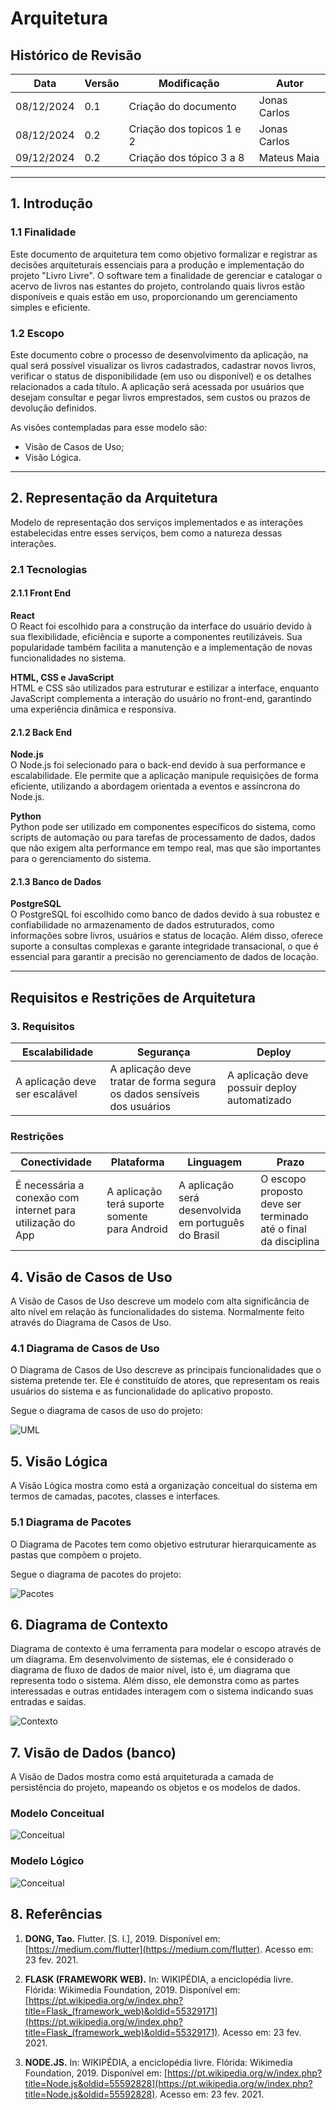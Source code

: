 # Arquitetura

## Histórico de Revisão

| Data       | Versão | Modificação                                    | Autor              |
|------------|--------|------------------------------------------------|--------------------|
| 08/12/2024 | 0.1    | Criação do documento                           | Jonas Carlos        |
| 08/12/2024 | 0.2    | Criação dos topicos 1 e 2                      | Jonas Carlos        |
| 09/12/2024 | 0.2    | Criação dos tópico 3 a 8                      | Mateus Maia      |

---

## 1. Introdução

### 1.1 Finalidade
Este documento de arquitetura tem como objetivo formalizar e registrar as decisões arquiteturais essenciais para a produção e implementação do projeto "Livro Livre". O software tem a finalidade de gerenciar e catalogar o acervo de livros nas estantes do projeto, controlando quais livros estão disponíveis e quais estão em uso, proporcionando um gerenciamento simples e eficiente.

### 1.2 Escopo
Este documento cobre o processo de desenvolvimento da aplicação, na qual será possível visualizar os livros cadastrados, cadastrar novos livros, verificar o status de disponibilidade (em uso ou disponível) e os detalhes relacionados a cada título. A aplicação será acessada por usuários que desejam consultar e pegar livros emprestados, sem custos ou prazos de devolução definidos.

As visões contempladas para esse modelo são:
- Visão de Casos de Uso;
- Visão Lógica.

---

## 2. Representação da Arquitetura

Modelo de representação dos serviços implementados e as interações estabelecidas entre esses serviços, bem como a natureza dessas interações.
### 2.1 Tecnologias

#### 2.1.1 Front End
**React**  
O React foi escolhido para a construção da interface do usuário devido à sua flexibilidade, eficiência e suporte a componentes reutilizáveis. Sua popularidade também facilita a manutenção e a implementação de novas funcionalidades no sistema.

**HTML, CSS e JavaScript**  
HTML e CSS são utilizados para estruturar e estilizar a interface, enquanto JavaScript complementa a interação do usuário no front-end, garantindo uma experiência dinâmica e responsiva.

#### 2.1.2 Back End
**Node.js**  
O Node.js foi selecionado para o back-end devido à sua performance e escalabilidade. Ele permite que a aplicação manipule requisições de forma eficiente, utilizando a abordagem orientada a eventos e assíncrona do Node.js.

**Python**  
Python pode ser utilizado em componentes específicos do sistema, como scripts de automação ou para tarefas de processamento de dados, dados que não exigem alta performance em tempo real, mas que são importantes para o gerenciamento do sistema.

#### 2.1.3 Banco de Dados
**PostgreSQL**  
O PostgreSQL foi escolhido como banco de dados devido à sua robustez e confiabilidade no armazenamento de dados estruturados, como informações sobre livros, usuários e status de locação. Além disso, oferece suporte a consultas complexas e garante integridade transacional, o que é essencial para garantir a precisão no gerenciamento de dados de locação.

---

## Requisitos e Restrições de Arquitetura


### 3. Requisitos

| **Escalabilidade**                | **Segurança**                                            | **Deploy**                           |
|-----------------------------------|---------------------------------------------------------|--------------------------------------|
| A aplicação deve ser escalável    | A aplicação deve tratar de forma segura os dados sensíveis dos usuários | A aplicação deve possuir deploy automatizado |

### Restrições

| **Conectividade**                                    | **Plataforma**                   | **Linguagem**                  | **Prazo**                             |
|-----------------------------------------------------|----------------------------------|--------------------------------|---------------------------------------|
| É necessária a conexão com internet para utilização do App | A aplicação terá suporte somente para Android | A aplicação será desenvolvida em português do Brasil | O escopo proposto deve ser terminado até o final da disciplina |

## 4. Visão de Casos de Uso

A Visão de Casos de Uso descreve um modelo com alta significância de alto nível em relação às funcionalidades do sistema. Normalmente feito através do Diagrama de Casos de Uso.

### 4.1 Diagrama de Casos de Uso

O Diagrama de Casos de Uso descreve as principais funcionalidades que o sistema pretende ter. Ele é constituído de atores, que representam os reais usuários do sistema e as funcionalidade do aplicativo proposto.

Segue o diagrama de casos de uso do projeto:

![UML](imagensgestao/UML.jpeg)

## 5. Visão Lógica

A Visão Lógica mostra como está a organização conceitual do sistema em termos de camadas, pacotes, classes e interfaces.

### 5.1 Diagrama de Pacotes

O Diagrama de Pacotes tem como objetivo estruturar hierarquicamente as pastas que compõem o projeto.

Segue o diagrama de pacotes do projeto:

![Pacotes](imagensgestao/pacotes.jpg)

## 6. Diagrama de Contexto

Diagrama de contexto é uma ferramenta para modelar o escopo através de um diagrama. Em desenvolvimento de sistemas, ele é considerado o diagrama de fluxo de dados de maior nível, isto é, um diagrama que representa todo o sistema. Além disso, ele demonstra como as partes interessadas e outras entidades interagem com o sistema indicando suas entradas e saídas.

![Contexto](imagensgestao/contexto.jpg)


## 7. Visão de Dados (banco)

A Visão de Dados mostra como está arquiteturada a camada de persistência do projeto, mapeando os objetos e os modelos de dados.

### Modelo Conceitual 

![Conceitual](imagensgestao/conceitual.jpg)


### Modelo Lógico 

![Conceitual](imagensgestao/logico.jpg)


## 8. Referências

1. **DONG, Tao.** Flutter. [S. l.], 2019. Disponível em: [https://medium.com/flutter](https://medium.com/flutter). Acesso em: 23 fev. 2021.

2. **FLASK (FRAMEWORK WEB).** In: WIKIPÉDIA, a enciclopédia livre. Flórida: Wikimedia Foundation, 2019. Disponível em: [https://pt.wikipedia.org/w/index.php?title=Flask_(framework_web)&oldid=55329171](https://pt.wikipedia.org/w/index.php?title=Flask_(framework_web)&oldid=55329171). Acesso em: 23 fev. 2021.

3. **NODE.JS.** In: WIKIPÉDIA, a enciclopédia livre. Flórida: Wikimedia Foundation, 2019. Disponível em: [https://pt.wikipedia.org/w/index.php?title=Node.js&oldid=55592828](https://pt.wikipedia.org/w/index.php?title=Node.js&oldid=55592828). Acesso em: 23 fev. 2021.